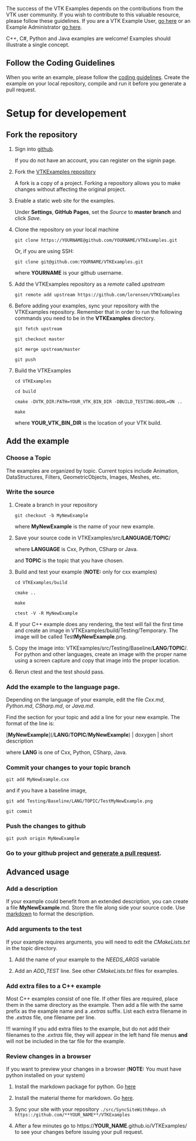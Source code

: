 The success of the VTK Examples depends on the contributions from
the VTK user community. If you wish to contribute to this valuable
resource, please follow these guidelines. If you are a VTK Example
User, [go here](../Instructions/ForUsers) or an Example
Administrator [go here](../Instructions/ForAdministrators).

C++, C#,  Python and Java examples are welcome! Examples should
illustrate a single concept.

## Follow the Coding Guidelines

When you write an example, please follow the [coding guidelines](../Instructions/Guidelines). Create the example on your local repository, compile and run it before you generate a pull request.

# Setup for developement

## Fork the repository

1. Sign into [github](https://github.com/login).

    If you do not have an account, you can register on the signin page.

2. Fork the [VTKExamples repository](https://github.com/lorensen/VTKExamples)

    A fork is a copy of a project. Forking a repository allows you to make changes without affecting the original project.

3. Enable a static web site for the examples.

    Under **Settings**, **GitHub Pages**, set the *Source* to **master branch** and click *Save*.

4. Clone the repository on your local machine

    ```
    git clone https://YOURNAME@github.com/YOURNAME/VTKExamples.git
    ```

    Or, if you are using SSH:

    ```
    git clone git@github.com:YOURNAME/VTKExamples.git
    ```

    where **YOURNAME** is your github username.

5. Add the VTKExamples repository as a *remote* called *upstream*

    ```
    git remote add upstream https://github.com/lorensen/VTKExamples
    ```

6. Before adding your examples, sync your repository with the VTKExamples repository. Remember that in order to run the following commands you need to be in the **VTKExamples** directory.

    ```
    git fetch upstream
    ```

    ```
    git checkout master
    ```

    ```
    git merge upstream/master
    ```

    ```
    git push
    ```

6. Build the VTKExamples

    ```
    cd VTKExamples
    ```

    ```
    cd build
    ```

    ```
    cmake -DVTK_DIR:PATH=YOUR_VTK_BIN_DIR -DBUILD_TESTING:BOOL=ON ..
    ```

    ```
    make
    ```

    where **YOUR_VTK_BIN_DIR** is the location of your VTK build.

## Add the example

### Choose a Topic

The examples are organized by topic. Current topics include Animation,
DataStructures, Filters, GeometricObjects, Images, Meshes, etc.

### Write the source

1. Create a branch in your repository

    ```
    git checkout -b MyNewExample
    ```

    where **MyNewExample** is the name of your new example.

2. Save your source code in VTKExamples/src/**LANGUAGE**/**TOPIC**/

    where **LANGUAGE** is Cxx, Python, CSharp or Java.

    and **TOPIC** is the topic that you have chosen.

3. Build and test your example (**NOTE:** only for cxx examples)

    ```
    cd VTKExamples/build
    ```

    ```
    cmake ..
    ```

    ```
    make
    ```

    ```
    ctest -V -R MyNewExample
    ```

4. If your C++ example does any rendering, the test will fail the first time and create an image in VTKExamples/build/Testing/Temporary. The image will be called Test**MyNewExample**.png.

5. Copy the image into: VTKExamples/src/Testing/Baseline/**LANG**/**TOPIC**/. For python and other languages, create an image with the proper name using a screen capture and copy that image into the proper location.

6. Rerun ctest and the test should pass.

### Add the example to the language page.

Depending on the language of your example, edit the file *Cxx.md*, *Python.md*, *CSharp.md*, or *Java.md*.

Find the section for your topic and add a line for your new example. The format of the line is:

\[**MyNewExample**\]\(/**LANG**/**TOPIC**/**MyNewExample**\) | doxygen | short description

where **LANG** is one of Cxx, Python, CSharp, Java.

### Commit your changes to your topic branch

```
git add MyNewExample.cxx
```

and if you have a baseline image,

```
git add Testing/Baseline/LANG/TOPIC/TestMyNewExample.png
```
```
git commit
```

### Push the changes to github

```
git push origin MyNewExample
```

### Go to your github project and [generate a pull request](https://help.github.com/articles/creating-a-pull-request/).

## Advanced usage

### Add a description

If your example could benefit from an extended description, you can create a file **MyNewExample**.md. Store the file along side your source code. Use [markdown](https://guides.github.com/features/mastering-markdown/) to format the description.

### Add arguments to the test

If your example requires arguments, you will need to edit the *CMakeLists.txt* in the topic directory.

1. Add the name of your example to the *NEEDS_ARGS* variable

2. Add an *ADD_TEST* line. See other *CMakeLists.txt* files for examples.

### Add extra files to a C++ example

Most C++ examples consist of one file. If other files are required,
place them in the same directory as the example. Then add a file with
the same prefix as the example name and a *.extras* suffix. List each
extra filename in the *.extras* file, one filename per line.

!!! warning
    If you add extra files to the example, but do not add their filenames to the *.extras* file, they will appear in the left hand file menus **and** will not be included in the tar file for the example.

### Review changes in a browser

If you want to preview your changes in a browser (**NOTE:** You must have python installed on your system)

  1. Install the markdown package for python. Go [here](https://pythonhosted.org/Markdown/install.html)

  2. Install the material theme for markdown. Go [here](http://squidfunk.github.io/mkdocs-material/#quick-start).

  3. Sync your site with your repository
    ```
    ./src/SyncSiteWithRepo.sh https::/github.com/**YOUR_NAME**/VTKExamples
    ```

  4. After a few minutes go to https://**YOUR_NAME**.github.io/VTKExamples/ to see your changes before issuing your pull request.
